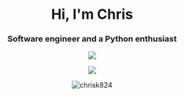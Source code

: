 <h1 align="center">Hi, I'm Chris </h1>
<h3 align="center">Software engineer and a Python enthusiast</h3>

<p align="center">
  <img align="center" src="https://github-readme-stats-chrisk824.vercel.app/api?username=chrisK824&show_icons=true&count_private=true&include_all_commits=true&theme=dark&card_width=500&number_format=long&dummy=unused" />
</p>


<p align="center">
  <img align="center" src="https://github-readme-stats-chrisk824.vercel.app/api/top-langs?username=chrisK824&card_width=500&layout=compact&langs_count=10&dummy=unused" />
</p>

<p align="center"><img align="center" src="https://streak-stats.demolab.com/?user=chrisK824&theme=highcontrast&dummy=unused" alt="chrisk824" /></p>




